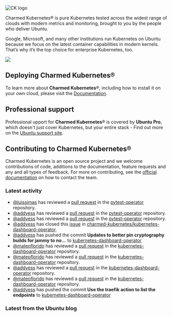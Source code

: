 ![CK logo](https://assets.ubuntu.com/v1/451d4cf4-Charmed+Kubernetes_RGB_onWhite_2022.svg)

Charmed Kubernetes® is pure Kubernetes tested across the widest range of clouds with modern metrics and monitoring, brought to you by the people who deliver Ubuntu.

Google, Microsoft, and many other institutions run Kubernetes on Ubuntu because we focus on the latest container capabilities in modern kernels. That’s why it’s the top choice for enterprise Kubernetes, too.

![](https://assets.ubuntu.com/v1/843c77b6-juju-at-a-glace.svg)

## Deploying Charmed Kubernetes®

To learn more about **Charmed Kubernetes**®, including how to install it on your own cloud, please visit the [Documentation][docs].

## Professional support

Professional upport for **Charmed Kubernetes**® is covered by **Ubuntu Pro**, which doesn't just cover Kubernetes, but your entire stack - Find out more on the [Ubuntu support site](https://ubuntu.com/support).

## Contributing to Charmed Kubernetes®

Charmed Kubernetes is an open source project and we welcome contributions of code, additions to the documentation, feature requests and any and all types of feedback. For more on contributing, see the [official documentation][get-in-touch] on how to contact the team.

<!-- LINKS -->
[docs]: https://ubuntu.com/kubernetes/docs
[get-in-touch]: https://ubuntu.com/kubernetes/docs/get-in-touch

### Latest activity

<!-- activity starts -->
 - [@luissimas](https://github.com/luissimas) has reviewed a [pull request](https://github.com/charmed-kubernetes/pytest-operator/pull/133) in the [pytest-operator](https://github.com/charmed-kubernetes/pytest-operator) repository.
 - [@addyess](https://github.com/addyess) has reviewed a [pull request](https://github.com/charmed-kubernetes/pytest-operator/pull/133) in the [pytest-operator](https://github.com/charmed-kubernetes/pytest-operator) repository.
 - [@addyess](https://github.com/addyess) has reviewed a [pull request](https://github.com/charmed-kubernetes/pytest-operator/pull/133) in the [pytest-operator](https://github.com/charmed-kubernetes/pytest-operator) repository.
 - [@addyess](https://github.com/addyess) has closed this [issue](https://github.com/charmed-kubernetes/kubernetes-dashboard-operator/issues/72) in [charmed-kubernetes/kubernetes-dashboard-operator](https://api.github.com/repos/charmed-kubernetes/kubernetes-dashboard-operator).
 - [@addyess](https://github.com/addyess) has pushed the commit **Updates to better pin cryptography builds for jammy to no...** to [kubernetes-dashboard-operator](https://github.com/charmed-kubernetes/kubernetes-dashboard-operator)
 - [@mateoflorido](https://github.com/mateoflorido) has reviewed a [pull request](https://github.com/charmed-kubernetes/kubernetes-dashboard-operator/pull/82) in the [kubernetes-dashboard-operator](https://github.com/charmed-kubernetes/kubernetes-dashboard-operator) repository.
 - [@mateoflorido](https://github.com/mateoflorido) has reviewed a [pull request](https://github.com/charmed-kubernetes/kubernetes-dashboard-operator/pull/82) in the [kubernetes-dashboard-operator](https://github.com/charmed-kubernetes/kubernetes-dashboard-operator) repository.
 - [@addyess](https://github.com/addyess) has reviewed a [pull request](https://github.com/charmed-kubernetes/kubernetes-dashboard-operator/pull/82) in the [kubernetes-dashboard-operator](https://github.com/charmed-kubernetes/kubernetes-dashboard-operator) repository.
 - [@mateoflorido](https://github.com/mateoflorido) has reviewed a [pull request](https://github.com/charmed-kubernetes/kubernetes-dashboard-operator/pull/82) in the [kubernetes-dashboard-operator](https://github.com/charmed-kubernetes/kubernetes-dashboard-operator) repository.
 - [@addyess](https://github.com/addyess) has pushed the commit **Use the traefik action to list the endpoints** to [kubernetes-dashboard-operator](https://github.com/charmed-kubernetes/kubernetes-dashboard-operator)
<!-- activity ends -->

<!-- roadmap starts -->

<!-- roadmap ends -->

### Latest from the Ubuntu blog

<!-- blog starts -->

<!-- blog ends -->
